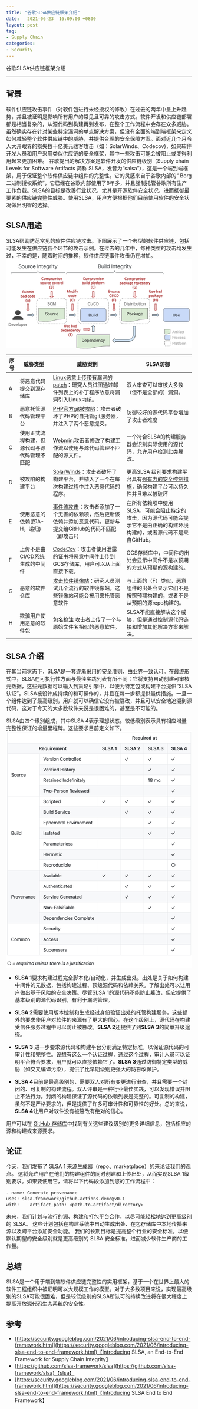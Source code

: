 ```yaml
---
title: "谷歌SLSA供应链框架介绍"
date:   2021-06-23  16:09:00 +0800
layout: post
tag:
- Supply Chain
categories:
- Security
---
```


谷歌SLSA供应链框架介绍

------

## 背景
软件供应链攻击事件（对软件包进行未经授权的修改）在过去的两年中呈上升趋势，并且被证明是影响所有用户的常见且可靠的攻击方式。软件开发和供应链部署都是相当复杂的，从源代码到构建再到发布，在整个工作流程中会存在众多威胁。虽然确实存在针对某些特定漏洞的单点解决方案，但没有全面的端到端框架来定义如何减轻整个软件供应链中的威胁，并提供合理的安全保障方案。面对近几个月令人大开眼界的损失数十亿美元骇客攻击（如：SolarWinds、Codecov)，如果软件开发人员和用户采用类似供应链的安全框架，其中一些攻击可能会被阻止或变得利用起来更加困难。
谷歌提出的解决方案是软件开发的供应链级别（Supply chain Levels for Software Artifacts 简称 SLSA，发音为“salsa”），这是一个端到端框架，用于保证整个软件供应链中组件的完整性。它的灵感来自于谷歌内部的“ Borg二进制授权系统”，它已经在谷歌内部使用了8年多，并且强制托管谷歌所有生产工作负载。SLSA的目标是改善行业状况，尤其是开源软件安全状况，进而抵御最要紧的供应链完整性威胁。使用SLSA，用户方便根据他们目前使用软件的安全状况做出明智的选择。

## SLSA用途
SLSA帮助防范常见的软件供应链攻击。下图展示了一个典型的软件供应链，包括可能发生在供应链各个环节的攻击示例。在过去的几年中，每种类型的攻击均发生过，不幸的是，随着时间的推移，软件供应链事件攻击仍在增加。
![20210624-01.png](/img/20210624-01.png)

| 序号 | 威胁类型 | 威胁案例 | SLSA防御 |
| --- | --- | --- | --- | 
| A |  将恶意代码提交到源存储库 | [Linux恶意上传带有漏洞的patch](https://lore.kernel.org/lkml/202105051005.49BFABCE@keescook/)：研究人员试图通过邮件列表上的补丁程序故意将漏洞引入Linux内核。| 双人审查可以审核大多数（但不是全部的）漏洞。|
| B | 恶意托管源代码管理平台 | [PHP官方git被攻陷](https://news-web.php.net/php.internals/113838)：攻击者破坏了PHP的自托管git服务器，并注入了两个恶意提交。| 防御较好的源代码平台增加了攻击者难度 |
| C | 使用正式流程构建，但源代码与源代码管理不匹配 | [Webmin](https://www.webmin.com/exploit.html):攻击者修改了构建工作流以使用与源代码管理不匹配的源文件。| 一个符合SLSA的构建服务器会识别实际使用的源代码，允许用户检测此类篡改。| 
| D | 被攻陷的构建平台 | [SolarWinds](https://www.crowdstrike.com/blog/sunspot-malware-technical-analysis/)：攻击者破坏了构建平台，并植入了一个在每次构建过程中注入恶意代码的程序。| 更高SLSA 级别要求构建平台具有[强有力的安全控制措施](https://github.com/slsa-framework/slsa/blob/main/build-requirements.md)，确保构建平台可以持久性并且难以被破坏 | 
| E | 使用恶意的依赖(即A-H，递归) | [事件流攻击](https://schneider.dev/blog/event-stream-vulnerability-explained/)：攻击者添加了一个无害的依赖项，然后更新该依赖并添加恶意代码。更新与提交给GitHub的代码不匹配（即攻击F）| 在所有依赖项中使用SLSA，可能会阻止特定的攻击，因为源代码可能会提示它不是由正确的构建环境构建的，或者源代码不是来自GitHub。|
| F |  上传不是由CI/CD系统生成的中间件 | [CodeCov](https://about.codecov.io/apr-2021-post-mortem/)：攻击者使用泄露的证书将恶意中间件上传到GCS存储库，用户可以从上面直接下载。| GCS存储库中，中间件的出处会显示中间件不是以预期的方式从预期的源构建的。|
| G | 恶意的软件仓库 | [攻击软件镜像站](https://theupdateframework.io/papers/attacks-on-package-managers-ccs2008.pdf)：研究人员测试几个流行的软件镜像站，这些镜像站可能会被用来托管恶意软件 | 与上面的（F）类似，恶意组件的出处会显示它们不是按照预期构建的，或者不是从预期的源repo构建的。|
| H | 欺骗用户使用恶意的软件包 | [包名抢注](https://blog.sonatype.com/damaging-linux-mac-malware-bundled-within-browserify-npm-brandjack-attempt) 攻击者上传了一个与原始文件名相似的恶意软件。|  SLSA不能直接解决这个威胁，但是通过控制源代码链接和增加其他解决方案来解决。|

## SLSA 介绍
在其当前状态下，SLSA是一套逐渐采用的安全准则，由业界一致认可。在最终形式中，SLSA在可执行性方面与最佳实践列表有所不同：它将支持自动创建可审核元数据，这些元数据可以输入到策略引擎中，以便为特定包或构建平台提供“SLSA认证”。SLSA被设计成持续的和可操作的，并且在每一步都提供最优措施。一旦一个组件达到了最高级别，用户就可以确信它没有被篡改，并且可以安全地追溯到源代码，这对于今天的大多数软件来说是很困难的，甚至是不可能的。

SLSA由四个级别组成，其中SLSA 4表示理想状态。较低级别表示具有相应增量完整性保证的增量里程碑。这些要求目前定义如下。
![20210624-02.png](/img/20210624-02.png)

* **SLSA 1**要求构建过程完全脚本化/自动化，并生成出处。出处是关于如何构建中间件的元数据，包括构建过程、顶级源代码和依赖关系。了解出处可以让用户做出基于风险的安全决策。尽管SLSA 1的源代码不能防止篡改，但它提供了基本级别的源代码识别，有利于漏洞管理。

* **SLSA 2**需要使用版本控制和生成经过身份验证出处的托管构建服务。这些额外的要求使用户对软件的来源有了更大的信心。在这个级别上，源代码在构建受信任服务过程中可以防止被篡改。**SLSA 2**还提供了到**SLSA 3**的简单升级途径。

* **SLSA 3** 进一步要求源代码和构建平台分别满足特定标准，以保证源代码的可审计性和完整性。设想有这么一个认证过程，通过这个过程，审计人员可以证明平台符合要求，用户就可以直接依赖它了。**SLSA 3**通过防御特定类型的威胁（如交叉编译污染），提供了比早期级别更强大的防篡改保护。

* **SLSA 4**目前是最高级别的，需要双人对所有变更进行审查，并且需要一个封闭的、可复制的构建流程。双人评审是一种行业最佳实践，可以发现错误并阻止不法行为。封闭的构建保证了源代码的依赖列表是完整的。可复制的构建，虽然不是严格要求的，但是提供了许多可审计性和可靠性的好处。总的来说，**SLSA 4**让用户对软件没有被篡改有绝对的信心。

用户可以在 [GitHub 存储库](https://github.com/slsa-framework/slsa)中找到有关这些建议级别的更多详细信息，包括相应的源和构建或来源要求。

## 论证
今天，我们发布了 SLSA 1 来源生成器（repo、marketplace）的来论证我们的观点。 这将允许用户在他们的构建组件的同时创建和上传出处，从而实现SLSA 1级别要求。如果要使用它，请将以下代码段添加到您的工作流程中：
```
- name: Generate provenance  
uses: slsa-framework/github-actions-demo@v0.1  
with:    artifact_path: <path-to-artifact/directory>
```
未来，我们计划与流行的源、构建和打包平台合作，以尽可能轻松地达到更高级别的 SLSA。 这些计划包括在构建系统中自动生成出处、在包存储库中本地传播来源以及跨平台添加安全功能。 我们的长期目标是提高整个行业的安全标准，以便默认期望的安全级别就是更高级别的 SLSA 安全标准，进而减少软件生产商的工作量。

## 总结
SLSA是一个用于端到端软件供应链完整性的实用框架，基于一个在世界上最大的软件工程组织中被证明可以大规模工作的模型。对于大多数项目来说，实现最高级别的SLSA可能很困难，但是较低级别的SLSA所认可的持续改进将在很大程度上提高开放源代码生态系统的安全性。


## 参考
- [https://security.googleblog.com/2021/06/introducing-slsa-end-to-end-framework.html](https://security.googleblog.com/2021/06/introducing-slsa-end-to-end-framework.html)【Introducing SLSA, an End-to-End Framework for Supply Chain Integrity】
- [https://github.com/slsa-framework/slsa](https://github.com/slsa-framework/slsa)【slsa】
- [https://security.googleblog.com/2021/06/introducing-slsa-end-to-end-framework.html](https://security.googleblog.com/2021/06/introducing-slsa-end-to-end-framework.html)【Introducing SLSA End to End Framework】

